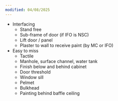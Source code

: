 ```yaml
---
modified: 04/08/2025
---
```

- Interfacing
	- Stand free
	- Sub-frame of door (if IFO is NSC)
	- Lift door / panel
	- Plaster to wall to receive paint (by MC or IFO)
- Easy to miss
	- Tactile
	- Manhole, surface channel, water tank
	- Finish below and behind cabinet
	- Door threshold
	- Window sill
	- Pelmet
	- Bulkhead
	- Painting behind baffle ceiling 